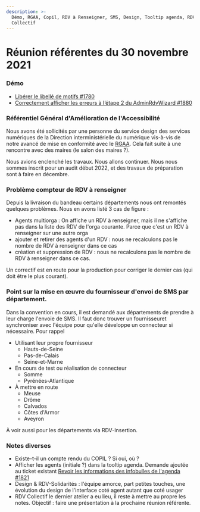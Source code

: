 ```yaml
---
description: >-
  Démo, RGAA, Copil, RDV à Renseigner, SMS, Design, Tooltip agenda, RDV
  Collectif
---
```


# Réunion référentes du 30 novembre 2021

### Démo

* [Libérer le libellé de motifs #1780](https://github.com/betagouv/rdv-solidarites.fr/issues/1780)
* [Correctement afficher les erreurs à l‘étape 2 du AdminRdvWizard #1880](https://github.com/betagouv/rdv-solidarites.fr/issues/1880)

### Référentiel Général d'Amélioration de l'Accessibilité

Nous avons été sollicités par une personne du service design des services numériques de la Direction interministérielle du numérique vis-à-vis de notre avancé de mise en conformité avec le [RGAA](https://www.numerique.gouv.fr/publications/rgaa-accessibilite/). Cela fait suite à une rencontre avec des maires (le salon des maires ?).

Nous avions enclenché les travaux. Nous allons continuer. Nous nous sommes inscrit pour un audit début 2022, et des travaux de préparation sont à faire en décembre.

### Problème compteur de RDV à renseigner

Depuis la livraison du bandeau certains départements nous ont remontés quelques problèmes. Nous en avons listé 3 cas de figure :

* Agents multiorga : On affiche un RDV à renseigner, mais il ne s'affiche pas dans la liste des RDV de l'orga courante. Parce que c'est un RDV à renseigner sur une autre orga
* ajouter et retirer des agents d'un RDV : nous ne recalculons pas le nombre de RDV à renseigner dans ce cas
* création et suppression de RDV : nous ne recalculons pas le nombre de RDV à renseigner dans ce cas.

Un correctif est en route pour la production pour corriger le dernier cas (qui doit être le plus courant).

### Point sur la mise en œuvre du fournisseur d'envoi de SMS par département.

Dans la convention en cours, il est demandé aux départements de prendre à leur charge l'envoie de SMS. Il faut donc trouver un fournisseuret synchroniser avec l'équipe pour qu'elle développe un connecteur si nécessaire. Pour rappel

* Utilisant leur propre fournisseur
  * Hauts-de-Seine
  * Pas-de-Calais
  * Seine-et-Marne
* En cours de test ou réalisation de connecteur
  * Somme
  * Pyrénées-Atlantique
* À mettre en route
  * Meuse
  * Drôme
  * Calvados
  * Côtes d'Armor
  * Aveyron

À voir aussi pour les départements via RDV-Insertion.

### Notes diverses

* Existe-t-il un compte rendu du COPIL ? Si oui, où ?
* Afficher les agents (initiale ?) dans la tooltip agenda. Demande ajoutée au ticket existant [Revoir les informations des infobulles de l'agenda #1821](https://github.com/betagouv/rdv-solidarites.fr/issues/1821)
* Design & RDV-Solidarités : l'équipe amorce, part petites touches, une évolution du design de l'interface coté agent autant que coté usager
* RDV Collectif le dernier atelier a eu lieu, il reste à mettre au propre les notes. Objectif : faire une présentation à la prochaine réunion référente.
